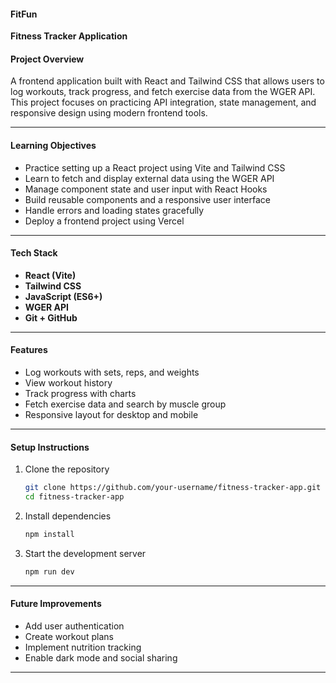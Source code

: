 #### FitFun

**Fitness Tracker Application**

#### Project Overview

A frontend application built with React and Tailwind CSS that allows users to log workouts, track progress, and fetch exercise data from the WGER API.
This project focuses on practicing API integration, state management, and responsive design using modern frontend tools.

---

#### Learning Objectives

* Practice setting up a React project using Vite and Tailwind CSS
* Learn to fetch and display external data using the WGER API
* Manage component state and user input with React Hooks
* Build reusable components and a responsive user interface
* Handle errors and loading states gracefully
* Deploy a frontend project using Vercel

---

#### Tech Stack

* **React (Vite)**
* **Tailwind CSS**
* **JavaScript (ES6+)**
* **WGER API**
* **Git + GitHub**

---

#### Features

* Log workouts with sets, reps, and weights
* View workout history
* Track progress with charts
* Fetch exercise data and search by muscle group
* Responsive layout for desktop and mobile

---

#### Setup Instructions

1. Clone the repository

   ```bash
   git clone https://github.com/your-username/fitness-tracker-app.git
   cd fitness-tracker-app
   ```
2. Install dependencies

   ```bash
   npm install
   ```
3. Start the development server

   ```bash
   npm run dev
   ```

---

#### Future Improvements

* Add user authentication
* Create workout plans
* Implement nutrition tracking
* Enable dark mode and social sharing

---
